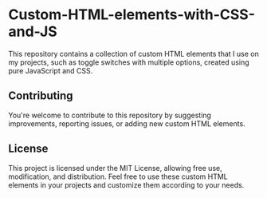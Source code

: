 # Custom-HTML-elements-with-CSS-and-JS
This repository contains a collection of custom HTML elements that I use on my projects, such as toggle switches with multiple options, created using pure JavaScript and CSS.

## Contributing
You're welcome to contribute to this repository by suggesting improvements, reporting issues, or adding new custom HTML elements.

## License
This project is licensed under the MIT License, allowing free use, modification, and distribution.
Feel free to use these custom HTML elements in your projects and customize them according to your needs.
